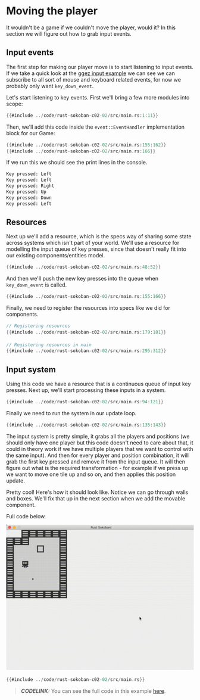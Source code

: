 # Moving the player

It wouldn't be a game if we couldn't move the player, would it? In this section we will figure out how to grab input events.

## Input events
The first step for making our player move is to start listening to input events. If we take a quick look at the [ggez input example](https://github.com/ggez/ggez/blob/master/examples/input_test.rs#L59) we can see we can subscribe to all sort of mouse and keyboard related events, for now we probably only want `key_down_event`.

Let's start listening to key events. First we'll bring a few more modules into scope:

```rust
{{#include ../code/rust-sokoban-c02-02/src/main.rs:1:11}}
```

Then, we'll add this code inside the `event::EventHandler` implementation block for our Game:

```rust
{{#include ../code/rust-sokoban-c02-02/src/main.rs:155:162}}
{{#include ../code/rust-sokoban-c02-02/src/main.rs:166}}
```

If we run this we should see the print lines in the console.

```
Key pressed: Left
Key pressed: Left
Key pressed: Right
Key pressed: Up
Key pressed: Down
Key pressed: Left
```

## Resources
Next up we'll add a resource, which is the specs way of sharing some state across systems which isn't part of your world. We'll use a resource for modelling the input queue of key presses, since that doesn't really fit into our existing components/entities model.

```rust
{{#include ../code/rust-sokoban-c02-02/src/main.rs:48:52}}
```

And then we'll push the new key presses into the queue when `key_down_event` is called.

```rust
{{#include ../code/rust-sokoban-c02-02/src/main.rs:155:166}}
```

Finally, we need to register the resources into specs like we did for components.

```rust
// Registering resources
{{#include ../code/rust-sokoban-c02-02/src/main.rs:179:181}}

// Registering resources in main
{{#include ../code/rust-sokoban-c02-02/src/main.rs:295:312}}
```

## Input system

Using this code we have a resource that is a continuous queue of input key presses. Next up, we'll start processing these inputs in a system.

```rust
{{#include ../code/rust-sokoban-c02-02/src/main.rs:94:121}}
```

Finally we need to run the system in our update loop.

```rust
{{#include ../code/rust-sokoban-c02-02/src/main.rs:135:143}}
```

The input system is pretty simple, it grabs all the players and positions (we should only have one player but this code doesn't need to care about that, it could in theory work if we have multiple players that we want to control with the same input). And then for every player and position combination, it will grab the first key pressed and remove it from the input queue. It will then figure out what is the required transformation - for example if we press up we want to move one tile up and so on, and then applies this position update.

Pretty cool! Here's how it should look like. Notice we can go through walls and boxes. We'll fix that up in the next section when we add the movable component.

Full code below.

![Moving player](./images/input.gif)

```rust
{{#include ../code/rust-sokoban-c02-02/src/main.rs}}
```

> **_CODELINK:_**  You can see the full code in this example [here](https://github.com/iolivia/rust-sokoban/tree/master/code/rust-sokoban-c02-02).